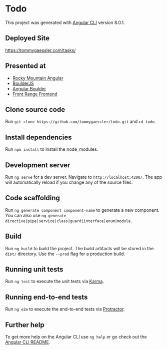 # Todo

This project was generated with [Angular CLI](https://github.com/angular/angular-cli) version 8.0.1.

## Deployed Site

https://tommygaessler.com/tasks/

## Presented at

- [Rocky Mountain Angular](https://www.meetup.com/RockyMountainAngular/events/266594760/)
- [BoulderJS](https://www.meetup.com/Boulder-JS/events/mqgtqqyznbvb/)
- [Angular Boulder](https://www.meetup.com/angular-boulder/events/262404778/)
- [Front Range Frontend](https://www.meetup.com/front-range-front-end/events/bxrfwqyzjbjb/)

## Clone source code

Run `git clone https://github.com/tommygaessler/todo.git` and `cd todo`.

## Install dependencies

Run `npm install` to install the node_modules.

## Development server

Run `ng serve` for a dev server. Navigate to `http://localhost:4200/`. The app will automatically reload if you change any of the source files.

## Code scaffolding

Run `ng generate component component-name` to generate a new component. You can also use `ng generate directive|pipe|service|class|guard|interface|enum|module`.

## Build

Run `ng build` to build the project. The build artifacts will be stored in the `dist/` directory. Use the `--prod` flag for a production build.

## Running unit tests

Run `ng test` to execute the unit tests via [Karma](https://karma-runner.github.io).

## Running end-to-end tests

Run `ng e2e` to execute the end-to-end tests via [Protractor](http://www.protractortest.org/).

## Further help

To get more help on the Angular CLI use `ng help` or go check out the [Angular CLI README](https://github.com/angular/angular-cli/blob/master/README.md).
